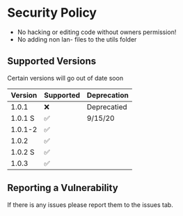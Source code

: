 # Security Policy

  * No hacking or editing code without owners permission!
  * No adding non lan- files to the utils folder

## Supported Versions

Certain versions will go out of date soon

| Version | Supported          | Deprecation       | 
| ------- | ------------------ |------------------ |
| 1.0.1  |                :x: | Deprecatied       | 
| 1.0.1 S  | :white_check_mark: | 9/15/20                  | 
| 1.0.1-2  | :white_check_mark: |                    | 
| 1.0.2  | :white_check_mark: |                    | 
| 1.0.2 S | :white_check_mark: |                    | 
| 1.0.3  | :white_check_mark: |                    | 


## Reporting a Vulnerability

If there is any issues please report them to the issues tab.
